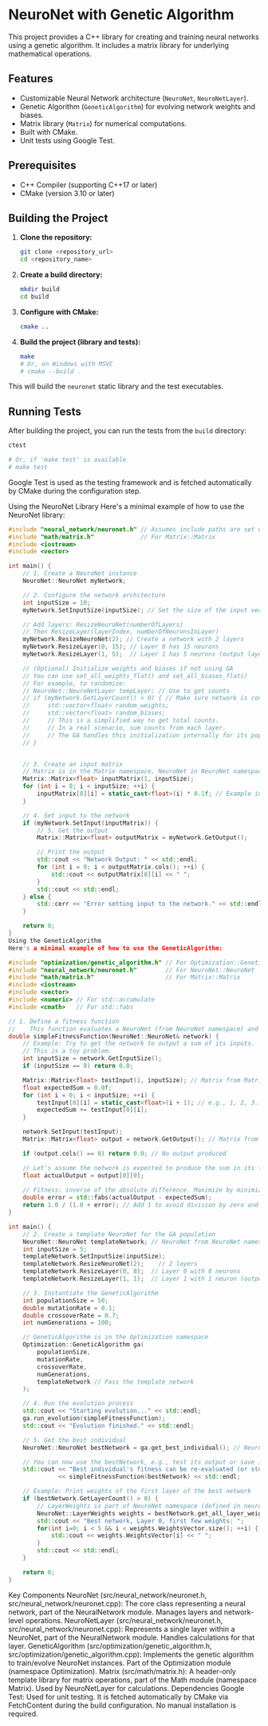 # NeuroNet with Genetic Algorithm

This project provides a C++ library for creating and training neural networks using a genetic algorithm. It includes a matrix library for underlying mathematical operations.

## Features

*   Customizable Neural Network architecture (`NeuroNet`, `NeuroNetLayer`).
*   Genetic Algorithm (`GeneticAlgorithm`) for evolving network weights and biases.
*   Matrix library (`Matrix`) for numerical computations.
*   Built with CMake.
*   Unit tests using Google Test.

## Prerequisites

*   C++ Compiler (supporting C++17 or later)
*   CMake (version 3.10 or later)

## Building the Project

1.  **Clone the repository:**
    ```bash
    git clone <repository_url>
    cd <repository_name>
    ```

2.  **Create a build directory:**
    ```bash
    mkdir build
    cd build
    ```

3.  **Configure with CMake:**
    ```bash
    cmake ..
    ```

4.  **Build the project (library and tests):**
    ```bash
    make 
    # Or, on Windows with MSVC
    # cmake --build .
    ```

This will build the `neuronet` static library and the test executables.

## Running Tests

After building the project, you can run the tests from the `build` directory:

```bash
ctest

# Or, if 'make test' is available
# make test
```
Google Test is used as the testing framework and is fetched automatically by CMake during the configuration step.

Using the NeuroNet Library
Here's a minimal example of how to use the NeuroNet library:

```cpp
#include "neural_network/neuronet.h" // Assumes include paths are set up
#include "math/matrix.h"             // For Matrix::Matrix
#include <iostream>
#include <vector>

int main() {
    // 1. Create a NeuroNet instance
    NeuroNet::NeuroNet myNetwork;

    // 2. Configure the network architecture
    int inputSize = 10;
    myNetwork.SetInputSize(inputSize); // Set the size of the input vector

    // Add layers: ResizeNeuroNet(numberOfLayers)
    // Then ResizeLayer(layerIndex, numberOfNeuronsInLayer)
    myNetwork.ResizeNeuroNet(2); // Create a network with 2 layers
    myNetwork.ResizeLayer(0, 15); // Layer 0 has 15 neurons
    myNetwork.ResizeLayer(1, 5);  // Layer 1 has 5 neurons (output layer)

    // (Optional) Initialize weights and biases if not using GA
    // You can use set_all_weights_flat() and set_all_biases_flat()
    // For example, to randomize:
    // NeuroNet::NeuroNetLayer tempLayer; // Use to get counts
    // if (myNetwork.GetLayerCount() > 0) { // Make sure network is configured
    //     std::vector<float> random_weights;
    //     std::vector<float> random_biases;
    //     // This is a simplified way to get total counts. 
    //     // In a real scenario, sum counts from each layer.
    //     // The GA handles this initialization internally for its population.
    // }


    // 3. Create an input matrix
    // Matrix is in the Matrix namespace, NeuroNet in NeuroNet namespace
    Matrix::Matrix<float> inputMatrix(1, inputSize); 
    for (int i = 0; i < inputSize; ++i) {
        inputMatrix[0][i] = static_cast<float>(i) * 0.1f; // Example input
    }

    // 4. Set input to the network
    if (myNetwork.SetInput(inputMatrix)) {
        // 5. Get the output
        Matrix::Matrix<float> outputMatrix = myNetwork.GetOutput();

        // Print the output
        std::cout << "Network Output: " << std::endl;
        for (int i = 0; i < outputMatrix.cols(); ++i) {
            std::cout << outputMatrix[0][i] << " ";
        }
        std::cout << std::endl;
    } else {
        std::cerr << "Error setting input to the network." << std::endl;
    }

    return 0;
}
Using the GeneticAlgorithm
Here's a minimal example of how to use the GeneticAlgorithm:

#include "optimization/genetic_algorithm.h" // For Optimization::GeneticAlgorithm
#include "neural_network/neuronet.h"        // For NeuroNet::NeuroNet
#include "math/matrix.h"                    // For Matrix::Matrix
#include <iostream>
#include <vector>
#include <numeric> // For std::accumulate
#include <cmath>   // For std::fabs

// 1. Define a fitness function
//    This function evaluates a NeuroNet (from NeuroNet namespace) and returns a fitness score (higher is better).
double simpleFitnessFunction(NeuroNet::NeuroNet& network) {
    // Example: Try to get the network to output a sum of its inputs.
    // This is a toy problem.
    int inputSize = network.GetInputSize();
    if (inputSize == 0) return 0.0;

    Matrix::Matrix<float> testInput(1, inputSize); // Matrix from Matrix namespace
    float expectedSum = 0.0f;
    for (int i = 0; i < inputSize; ++i) {
        testInput[0][i] = static_cast<float>(i + 1); // e.g., 1, 2, 3...
        expectedSum += testInput[0][i];
    }

    network.SetInput(testInput);
    Matrix::Matrix<float> output = network.GetOutput(); // Matrix from Matrix namespace

    if (output.cols() == 0) return 0.0; // No output produced

    // Let's assume the network is expected to produce the sum in its first output neuron
    float actualOutput = output[0][0]; 
    
    // Fitness: inverse of the absolute difference. Maximize by minimizing difference.
    double error = std::fabs(actualOutput - expectedSum);
    return 1.0 / (1.0 + error); // Add 1 to avoid division by zero and normalize
}

int main() {
    // 2. Create a template NeuroNet for the GA population
    NeuroNet::NeuroNet templateNetwork; // NeuroNet from NeuroNet namespace
    int inputSize = 5;
    templateNetwork.SetInputSize(inputSize);
    templateNetwork.ResizeNeuroNet(2);    // 2 layers
    templateNetwork.ResizeLayer(0, 8);  // Layer 0 with 8 neurons
    templateNetwork.ResizeLayer(1, 1);  // Layer 1 with 1 neuron (output layer for our fitness function)

    // 3. Instantiate the GeneticAlgorithm
    int populationSize = 50;
    double mutationRate = 0.1;
    double crossoverRate = 0.7;
    int numGenerations = 100;

    // GeneticAlgorithm is in the Optimization namespace
    Optimization::GeneticAlgorithm ga(
        populationSize, 
        mutationRate, 
        crossoverRate, 
        numGenerations, 
        templateNetwork // Pass the template network
    );

    // 4. Run the evolution process
    std::cout << "Starting evolution..." << std::endl;
    ga.run_evolution(simpleFitnessFunction);
    std::cout << "Evolution finished." << std::endl;

    // 5. Get the best individual
    NeuroNet::NeuroNet bestNetwork = ga.get_best_individual(); // NeuroNet from NeuroNet namespace

    // You can now use the bestNetwork, e.g., test its output or save its weights
    std::cout << "Best individual's fitness can be re-evaluated (or stored during GA run): " 
              << simpleFitnessFunction(bestNetwork) << std::endl;

    // Example: Print weights of the first layer of the best network
    if (bestNetwork.GetLayerCount() > 0) {
        // LayerWeights is part of NeuroNet namespace (defined in neuronet.h)
        NeuroNet::LayerWeights weights = bestNetwork.get_all_layer_weights()[0]; 
        std::cout << "Best network, Layer 0, first few weights: ";
        for(int i=0; i < 5 && i < weights.WeightsVector.size(); ++i) {
            std::cout << weights.WeightsVector[i] << " ";
        }
        std::cout << std::endl;
    }

    return 0;
}
```
Key Components
NeuroNet (src/neural_network/neuronet.h, src/neural_network/neuronet.cpp): The core class representing a neural network, part of the NeuralNetwork module. Manages layers and network-level operations.
NeuroNetLayer (src/neural_network/neuronet.h, src/neural_network/neuronet.cpp): Represents a single layer within a NeuroNet, part of the NeuralNetwork module. Handles calculations for that layer.
GeneticAlgorithm (src/optimization/genetic_algorithm.h, src/optimization/genetic_algorithm.cpp): Implements the genetic algorithm to train/evolve NeuroNet instances. Part of the Optimization module (namespace Optimization).
Matrix (src/math/matrix.h): A header-only template library for matrix operations, part of the Math module (namespace Matrix). Used by NeuroNetLayer for calculations.
Dependencies
Google Test: Used for unit testing. It is fetched automatically by CMake via FetchContent during the build configuration. No manual installation is required.
